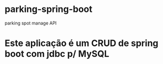 # parking-spring-boot
parking spot manage API


# Este aplicação é um CRUD de spring boot com jdbc p/ MySQL
